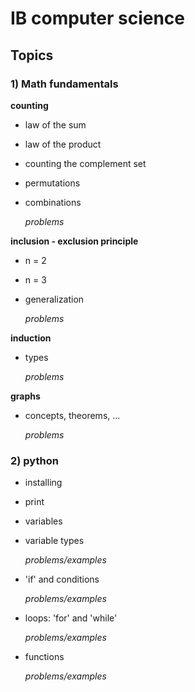 # IB computer science

## Topics
### 1) Math fundamentals

**counting**
- law of the sum
- law of the product
- counting the complement set
- permutations
- combinations

    *problems*

**inclusion - exclusion principle**
- n = 2
- n = 3
- generalization

    *problems*

**induction**
- types

    *problems*

**graphs**
- concepts, theorems, ...

    *problems*

### 2) python

- installing
- print
- variables
- variable types

    *problems/examples*
    

- 'if' and conditions

    *problems/examples*


- loops: 'for' and 'while'

    *problems/examples*


- functions

    *problems/examples*

